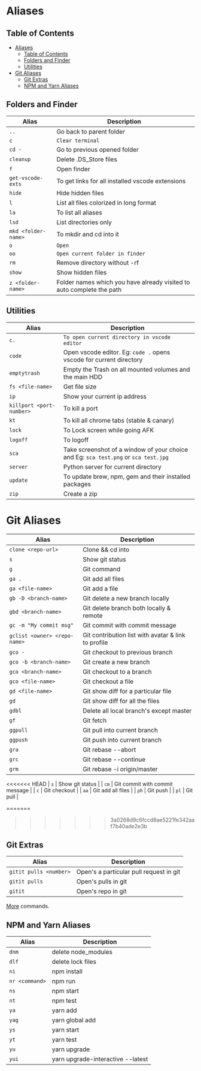 # Aliases

## Table of Contents

- [Aliases](#aliases)
  - [Table of Contents](#table-of-contents)
  - [Folders and Finder](#folders-and-finder)
  - [Utilities](#utilities)
- [Git Aliases](#git-aliases)
  - [Git Extras](#git-extras)
  - [NPM and Yarn Aliases](#npm-and-yarn-aliases)

## Folders and Finder

| Alias               | Description                                                           |
| ------------------- | --------------------------------------------------------------------- |
| `..`                | Go back to parent folder                                              |
| `c`                 | `Clear terminal`                                                      |
| `cd -`              | Go to previous opened folder                                          |
| `cleanup`           | Delete .DS_Store files                                                |
| `f`                 | Open finder                                                           |
| `get-vscode-exts`   | To get links for all installed vscode extensions                      |
| `hide`              | Hide hidden files                                                     |
| `l`                 | List all files colorized in long format                               |
| `la`                | To list all aliases                                                   |
| `lsd`               | List directories only                                                 |
| `mkd <folder-name>` | To mkdir and cd into it                                               |
| `o`                 | `Open`                                                                |
| `oo`                | `Open current folder in finder`                                       |
| `rm`                | Remove directory without -rf                                          |
| `show`              | Show hidden files                                                     |
| `z <folder-name>`   | Folder names which you have already visited to auto complete the path |

## Utilities

| Alias                    | Description                                                                         |
| ------------------------ | ----------------------------------------------------------------------------------- |
| `c.`                     | `To open current directory in vscode editor`                                        |
| `code`                   | Open vscode editor. Eg: `code .` opens vscode for current directory                 |
| `emptytrash`             | Empty the Trash on all mounted volumes and the main HDD                             |
| `fs <file-name>`         | Get file size                                                                       |
| `ip`                     | Show your current ip address                                                        |
| `killport <port-number>` | To kill a port                                                                      |
| `kt`                     | To kill all chrome tabs (stable & canary)                                           |
| `lock`                   | To Lock screen while going AFK                                                      |
| `logoff`                 | To logoff                                                                           |
| `sca`                    | Take screenshot of a window of your choice and Eg: `sca test.png` or `sca test.jpg` |
| `server`                 | Python server for current directory                                                 |
| `update`                 | To update brew, npm, gem and their installed packages                               |
| `zip`                    | Create a zip                                                                        |

# Git Aliases

| Alias                        | Description                                         |
| ---------------------------- | --------------------------------------------------- |
| `clone <repo-url>`           | Clone && cd into                                    |
| `s`                          | Show git status                                     |
| `g`                          | Git command                                         |
| `ga .`                       | Git add all files                                   |
| `ga <file-name>`             | Git add a file                                      |
| `gb -D <branch-name>`        | Git delete a new branch locally                     |
| `gbd <branch-name>`          | Git delete branch both locally & remote             |
| `gc -m "My commit msg"`      | Git commit with commit message                      |
| `gclist <owner> <repo-name>` | Git contribution list with avatar & link to profile |
| `gco -`                      | Git checkout to previous branch                     |
| `gco -b <branch-name>`       | Git create a new branch                             |
| `gco <branch-name>`          | Git checkout to a branch                            |
| `gco <file-name>`            | Git checkout a file                                 |
| `gd <file-name>`             | Git show diff for a particular file                 |
| `gd`                         | Git show diff for all the files                     |
| `gdbl`                       | Delete all local branch's except master             |
| `gf`                         | Git fetch                                           |
| `ggpull`                     | Git pull into current branch                        |
| `ggpush`                     | Git push into current branch                        |
| `gra`                        | Git rebase --abort                                  |
| `grc`                        | Git rebase --continue                               |
| `grm`                        | Git rebase -i origin/master                         |
<<<<<<< HEAD
| `s`                          | Show git status                                     |
| `cm`                         | Git commit with commit message                      |
| `c`                          | Git checkout                                        |
| `aa`                         | Git add all files                                   |
| `ph`                         | Git push                                            |
| `pl`                         | Git pull                                            |

=======
>>>>>>> 3a0268d9c6fccd8ae5221fe342aaf7b40ade2e3b

## Git Extras

| Alias                  | Description                             |
| ---------------------- | --------------------------------------- |
| `gitit pulls <number>` | Open's a particular pull request in git |
| `gitit pulls`          | Open's pulls in git                     |
| `gitit`                | Open's repo in git                      |

[More](https://github.com/peterhurford/git-it-on.zsh#well-for-github) commands.

## NPM and Yarn Aliases

| Alias          | Description                       |
| -------------- | --------------------------------- |
| `dnm`          | delete node_modules               |
| `dlf`          | delete lock files                 |
| `ni`           | npm install                       |
| `nr <command>` | npm run <anything>                |
| `ns`           | npm start                         |
| `nt`           | npm test                          |
| `ya`           | yarn add                          |
| `yag`          | yarn global add                   |
| `ys`           | yarn start                        |
| `yt`           | yarn test                         |
| `yu`           | yarn upgrade <package-name>       |
| `yui`          | yarn upgrade-interactive --latest |
